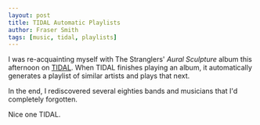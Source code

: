 ```yaml
---
layout: post
title: TIDAL Automatic Playlists
author: Fraser Smith
tags: [music, tidal, playlists]
---
```

I was re-acquainting myself with The Stranglers' _Aural Sculpture_ album this afternoon on [TIDAL](https://tidal.com/browse/album/673817). When TIDAL finishes playing an album, it automatically generates a playlist of similar artists and plays that next.

In the end, I rediscovered several eighties bands and musicians that I'd completely forgotten.

Nice one TIDAL.
